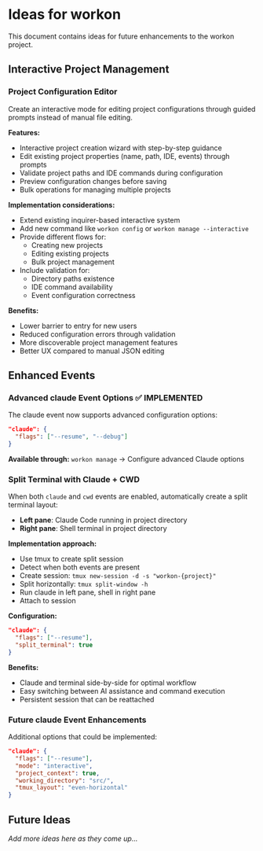 # Ideas for workon

This document contains ideas for future enhancements to the workon project.

## Interactive Project Management

### Project Configuration Editor
Create an interactive mode for editing project configurations through guided prompts instead of manual file editing.

**Features:**
- Interactive project creation wizard with step-by-step guidance
- Edit existing project properties (name, path, IDE, events) through prompts
- Validate project paths and IDE commands during configuration
- Preview configuration changes before saving
- Bulk operations for managing multiple projects

**Implementation considerations:**
- Extend existing inquirer-based interactive system
- Add new command like `workon config` or `workon manage --interactive`
- Provide different flows for:
  - Creating new projects
  - Editing existing projects
  - Bulk project management
- Include validation for:
  - Directory paths existence
  - IDE command availability
  - Event configuration correctness

**Benefits:**
- Lower barrier to entry for new users
- Reduced configuration errors through validation
- More discoverable project management features
- Better UX compared to manual JSON editing

## Enhanced Events

### Advanced claude Event Options ✅ IMPLEMENTED
The claude event now supports advanced configuration options:
```json
"claude": {
  "flags": ["--resume", "--debug"]
}
```

**Available through:** `workon manage` → Configure advanced Claude options

### Split Terminal with Claude + CWD
When both `claude` and `cwd` events are enabled, automatically create a split terminal layout:
- **Left pane**: Claude Code running in project directory
- **Right pane**: Shell terminal in project directory  

**Implementation approach:**
- Use tmux to create split session
- Detect when both events are present
- Create session: `tmux new-session -d -s "workon-{project}"`
- Split horizontally: `tmux split-window -h`
- Run claude in left pane, shell in right pane
- Attach to session

**Configuration:**
```json
"claude": {
  "flags": ["--resume"],
  "split_terminal": true
}
```

**Benefits:**
- Claude and terminal side-by-side for optimal workflow
- Easy switching between AI assistance and command execution
- Persistent session that can be reattached

### Future claude Event Enhancements
Additional options that could be implemented:
```json
"claude": {
  "flags": ["--resume"],
  "mode": "interactive", 
  "project_context": true,
  "working_directory": "src/",
  "tmux_layout": "even-horizontal"
}
```

## Future Ideas

*Add more ideas here as they come up...*